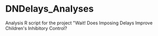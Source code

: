 # DNDelays_Analyses
Analysis R script for the project "Wait! Does Imposing Delays Improve Children's Inhibitory Control?
